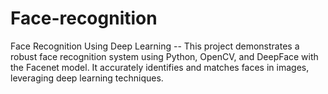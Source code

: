 # Face-recognition
  Face Recognition Using Deep Learning -- This project demonstrates a robust face recognition system using Python, OpenCV, and DeepFace with the Facenet model. It accurately identifies and matches faces in images, leveraging deep learning techniques. 
